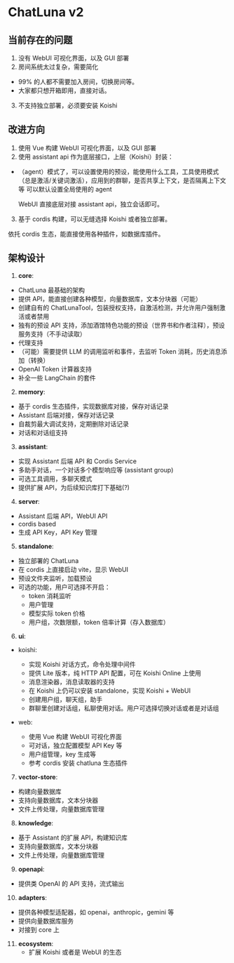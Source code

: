 # ChatLuna v2

## 当前存在的问题

01. 没有 WebUI 可视化界面，以及 GUI 部署
02. 房间系统太过复杂，需要简化

* 99% 的人都不需要加入房间，切换房间等。
* 大家都只想开箱即用，直接对话。

03. 不支持独立部署，必须要安装 Koishi

## 改进方向

01. 使用 Vue 构建 WebUI 可视化界面，以及 GUI 部署
02. 使用 assistant api 作为底层接口，上层（Koishi）封装：

* （agent）模式了，可以设置使用的预设，能使用什么工具，工具使用模式（总是激活/关键词激活），应用到的群聊，是否共享上下文，是否隔离上下文等
      可以默认设置全局使用的 agent

   WebUI 直接底层对接 assistant api，独立会话即可。

03. 基于 cordis 构建，可以无缝选择 Koishi 或者独立部署。

   依托 cordis 生态，能直接使用各种插件，如数据库插件。

## 架构设计

01. **core**:

* ChatLuna 最基础的架构
* 提供 API，能直接创建各种模型，向量数据库，文本分块器（可能）
* 创建自有的 ChatLunaTool，包装授权支持，自激活检测，并允许用户强制激活或者禁用
* 独有的预设 API 支持，添加酒馆特色功能的预设（世界书和作者注释），预设服务支持（不手动读取）
* 代理支持
* （可能）需要提供 LLM 的调用监听和事件，去监听 Token 消耗，历史消息添加（转换）
* OpenAI Token 计算器支持
* 补全一些 LangChain 的套件

02. **memory**:

* 基于 cordis 生态插件，实现数据库对接，保存对话记录
* Assistant 后端对接，保存对话记录
* 自裁剪最大调试支持，定期删除对话记录
* 对话和对话组支持

03. **assistant**:

* 实现 Assistant 后端 API 和 Cordis Service
* 多助手对话，一个对话多个模型响应等 (assistant group)
* 可选工具调用，多聊天模式
* 提供扩展 API，为后续知识库打下基础(?)

04. **server**:

* Assistant 后端 API，WebUI API
* cordis based
* 生成 API Key，API Key 管理

05. **standalone**:

* 独立部署的 ChatLuna
* 在 cordis 上直接启动 vite，显示 WebUI
* 预设文件夹监听，加载预设
* 可选的功能，用户可选择不开启：
  + token 消耗监听
  + 用户管理
  + 模型实际 token 价格
  + 用户组，次数限额，token 倍率计算（存入数据库）

06. **ui**:

* koishi:

  + 实现 Koishi 对话方式，命令处理中间件
  + 提供 Lite 版本，纯 HTTP API 配置，可在 Koishi Online 上使用
  + 消息渲染器，消息读取器的支持
  + 在 Koishi 上仍可以安装 standalone，实现 Koishi + WebUI
  + 创建用户组，聊天组，助手
  + 群聊里创建对话组，私聊使用对话。用户可选择切换对话或者是对话组

* web:

  + 使用 Vue 构建 WebUI 可视化界面
  + 可对话，独立配置模型 API Key 等
  + 用户组管理，key 生成等
  + 参考 cordis 安装 chatluna 生态插件

07. **vector-store**:

* 构建向量数据库
* 支持向量数据库，文本分块器
* 文件上传处理，向量数据库管理

08. **knowledge**:

* 基于 Assistant 的扩展 API，构建知识库
* 支持向量数据库，文本分块器
* 文件上传处理，向量数据库管理

09. **openapi**:

* 提供类 OpenAI 的 API 支持，流式输出

10. **adapters**:

* 提供各种模型适配器，如 openai，anthropic，gemini 等
* 提供向量数据库服务
* 对接到 core 上

11. **ecosystem**:
    - 扩展 Koishi 或者是 WebUI 的生态
